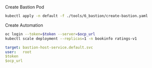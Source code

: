 
Create Bastion Pod

```bash
kubectl apply -n default -f ./tools/6_bastion/create-bastion.yaml
```

Create Automation

```bash
oc login --token=$token --server=$ocp_url
kubectl scale deployment --replicas=1 -n bookinfo ratings-v1
```

```yaml
target: bastion-host-service.default.svc
user:   root
$token		
$ocp_url		
```


